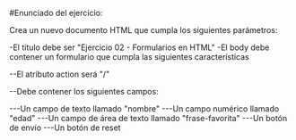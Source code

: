 #Enunciado del ejercicio:

Crea un nuevo documento HTML que cumpla los siguientes parámetros:

-El título debe ser "Ejercicio 02 - Formularios en HTML"
-El body debe contener un formulario que cumpla las siguientes características

--El atributo action será "/"

--Debe contener los siguientes campos:

---Un campo de texto llamado "nombre"
---Un campo numérico llamado "edad"
---Un campo de área de texto llamado "frase-favorita"
---Un botón de envío
---Un botón de reset